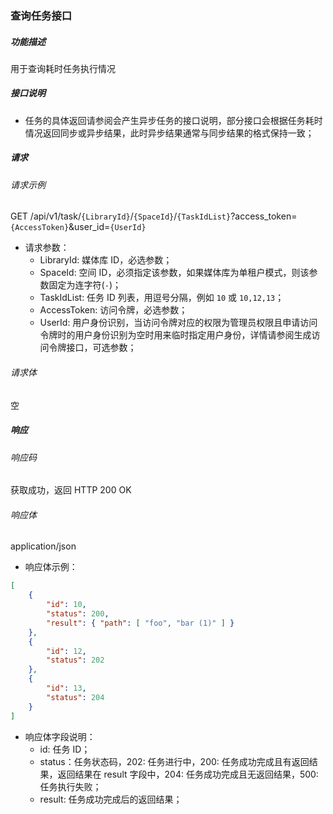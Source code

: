 ### 查询任务接口

##### 功能描述

用于查询耗时任务执行情况

##### 接口说明

- 任务的具体返回请参阅会产生异步任务的接口说明，部分接口会根据任务耗时情况返回同步或异步结果，此时异步结果通常与同步结果的格式保持一致；

##### 请求

###### 请求示例  

GET /api/v1/task/`{LibraryId}`/`{SpaceId}`/`{TaskIdList}`?access_token=`{AccessToken}`&user_id=`{UserId}`

- 请求参数：
    - LibraryId: 媒体库 ID，必选参数；
    - SpaceId: 空间 ID，必须指定该参数，如果媒体库为单租户模式，则该参数固定为连字符(`-`)；
    - TaskIdList: 任务 ID 列表，用逗号分隔，例如 `10` 或 `10,12,13`；
    - AccessToken: 访问令牌，必选参数；
    - UserId: 用户身份识别，当访问令牌对应的权限为管理员权限且申请访问令牌时的用户身份识别为空时用来临时指定用户身份，详情请参阅生成访问令牌接口，可选参数；

###### 请求体

空

##### 响应

###### 响应码

获取成功，返回 HTTP 200 OK

###### 响应体

application/json

- 响应体示例：

```json
[
    {
        "id": 10,
        "status": 200,
        "result": { "path": [ "foo", "bar (1)" ] }
    },
    {
        "id": 12,
        "status": 202
    },
    {
        "id": 13,
        "status": 204
    }
]
```

- 响应体字段说明：
    - id: 任务 ID；
    - status：任务状态码，202: 任务进行中，200: 任务成功完成且有返回结果，返回结果在 result 字段中，204: 任务成功完成且无返回结果，500: 任务执行失败；
    - result: 任务成功完成后的返回结果；
